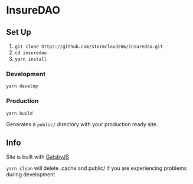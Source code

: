 # InsureDAO

## Set Up

1. `git clone https://github.com/stormcloud266/insuredao.git`
2. `cd insuredao`
3. `yarn install`

### Development

`yarn develop`

### Production

`yarn build`

Generates a `public/` directory with your production ready site.

## Info

Site is built with [GatsbyJS](https://www.gatsbyjs.com/)

`yarn clean` will delete .cache and public/ if you are experiencing problems during development
